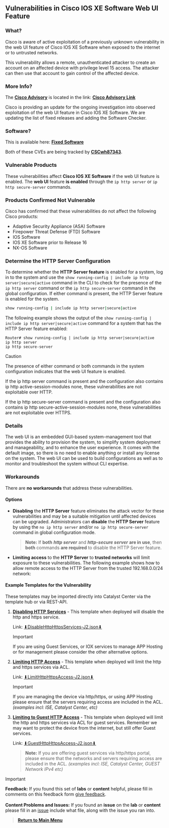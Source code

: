 ## Vulnerabilities in Cisco IOS XE Software Web UI Feature

### What?

Cisco is aware of active exploitation of a previously unknown vulnerability in the web UI feature of Cisco IOS XE Software when exposed to the internet or to untrusted networks. 

This vulnerability allows a remote, unauthenticated attacker to create an account on an affected device with privilege level 15 access. The attacker can then use that account to gain control of the affected device.

### More Info?

The [**Cisco Advisory**](https://sec.cloudapps.cisco.com/security/center/content/CiscoSecurityAdvisory/cisco-sa-iosxe-webui-privesc-j22SaA4z) is located in the link: [**Cisco Advisory Link**](https://sec.cloudapps.cisco.com/security/center/content/CiscoSecurityAdvisory/cisco-sa-iosxe-webui-privesc-j22SaA4z)

Cisco is providing an update for the ongoing investigation into observed exploitation of the web UI feature in Cisco IOS XE Software. We are updating the list of fixed releases and adding the Software Checker.

### Software?

This is available here: [**Fixed Software**](https://sec.cloudapps.cisco.com/security/center/content/CiscoSecurityAdvisory/cisco-sa-iosxe-webui-privesc-j22SaA4z#fs)

Both of these CVEs are being tracked by [**CSCwh87343**](https://bst.cloudapps.cisco.com/bugsearch/bug/CSCwh87343).

### Vulnerable Products

These vulnerabilities affect **Cisco IOS XE Software** if the web UI feature is enabled. The **web UI** feature **is enabled** through the `ip http server` or `ip http secure-server` commands.

### Products Confirmed Not Vulnerable

Cisco has confirmed that these vulnerabilities do not affect the following Cisco products:

- Adaptive Security Appliance (ASA) Software
- Firepower Threat Defense (FTD) Software
- IOS Software
- IOS XE Software prior to Release 16
- NX-OS Software

### Determine the HTTP Server Configuration

To determine whether the **HTTP Server feature** is enabled for a system, log in to the system and use the `show running-config | include ip http server|secure|active` command in the CLI to check for the presence of the `ip http server` command or the `ip http secure-server` command in the global configuration. If either command is present, the HTTP Server feature is enabled for the system.

```sh
show running-config | include ip http server|secure|active
```

The following example shows the output of the `show running-config | include ip http server|secure|active` command for a system that has the HTTP Server feature enabled:

```text
Router# show running-config | include ip http server|secure|active
ip http server
ip http secure-server
```
> [!CAUTION] 
> The presence of either command or both commands in the system configuration indicates that the web UI feature is enabled.

If the ip http server command is present and the configuration also contains ip http active-session-modules none, these vulnerabilities are not exploitable over HTTP.

If the ip http secure-server command is present and the configuration also contains ip http secure-active-session-modules none, these vulnerabilities are not exploitable over HTTPS.

### Details

The web UI is an embedded GUI-based system-management tool that provides the ability to provision the system, to simplify system deployment and manageability, and to enhance the user experience. It comes with the default image, so there is no need to enable anything or install any license on the system. The web UI can be used to build configurations as well as to monitor and troubleshoot the system without CLI expertise.

### Workarounds

There are **no workarounds** that address these vulnerabilities.

#### Options 

- **Disabling** the **HTTP Server** feature eliminates the attack vector for these vulnerabilities and may be a suitable mitigation until affected devices can be upgraded. Administrators can **disable** the **HTTP Server** feature by using the `no ip http server` and/or `no ip http secure-server` command in global configuration mode. 

   > **Note:** If **both** ***http server*** and ***http-secure server*** **are in use**, then **both** commands **are required** to disable the HTTP Server feature.

- **Limiting access** to the **HTTP Server** to **trusted networks** will limit exposure to these vulnerabilities. The following example shows how to allow remote access to the HTTP Server from the trusted 192.168.0.0/24 network:

#### Example Templates for the Vulnerability

These templates may be imported directly into Catalyst Center via the template hub or via REST-API.

1. [**Disabling HTTP Services**](https://minhaskamal.github.io/DownGit/#/home?url=https://github.com/kebaldwi/DNAC-TEMPLATES/blob/master/CODE/TEMPLATES/JINJA2/DAYN/DisableHttpHttpsServices-J2.json) - This template when deployed will disable the http and https service. 

   Link: [⬇︎DisableHttpHttpsServices-J2.json⬇︎](https://minhaskamal.github.io/DownGit/#/home?url=https://github.com/kebaldwi/DNAC-TEMPLATES/blob/master/CODE/TEMPLATES/JINJA2/DAYN/DisableHttpHttpsServices-J2.json)

   > [!IMPORTANT] 
   > If you are using Guest Services, or IOX services to manage APP Hosting or for management please consider the other alternative options.

2. [**Limiting HTTP Access**](https://minhaskamal.github.io/DownGit/#/home?url=https://github.com/kebaldwi/DNAC-TEMPLATES/blob/master/CODE/TEMPLATES/JINJA2/DAYN/LimitHttpHttpsAccess-J2.json) - This template when deployed will limit the http and https services via ACL. 

   Link: [⬇︎LimitHttpHttpsAccess-J2.json⬇︎](https://minhaskamal.github.io/DownGit/#/home?url=https://github.com/kebaldwi/DNAC-TEMPLATES/blob/master/CODE/TEMPLATES/JINJA2/DAYN/LimitHttpHttpsAccess-J2.json)

   > [!IMPORTANT] 
   > If you are managing the device via http/https, or using APP Hosting please ensure that the servers requiring access are included in the ACL. *(examples incl: ISE, Catalyst Center, etc)*

3. [**Limiting to Guest HTTP Access**](https://minhaskamal.github.io/DownGit/#/home?url=https://github.com/kebaldwi/DNAC-TEMPLATES/blob/master/CODE/TEMPLATES/JINJA2/DAYN/GuestHttpHttpsAccess-J2.json) - This template when deployed will limit the http and https services via ACL for guest services. Remember we may want to protect the device from the internet, but still offer Guest services. 
   
   Link: [⬇︎GuestHttpHttpsAccess-J2.json⬇︎](https://minhaskamal.github.io/DownGit/#/home?url=https://github.com/kebaldwi/DNAC-TEMPLATES/blob/master/CODE/TEMPLATES/JINJA2/DAYN/GuestHttpHttpsAccess-J2.json)

   > **Note:**  If you are offering guest services via http/https portal, please ensure that the networks and servers requiring access are included in the ACL. *(examples incl: ISE, Catalyst Center, GUEST Network IPv4 etc)*

> [!IMPORTANT]
> **Feedback:** If you found this set of **labs** or **content** helpful, please fill in comments on this feedback form [give feedback](https://github.com/kebaldwi/DNAC-TEMPLATES/discussions/new?category=feedback-and-ideas).</br></br>
**Content Problems and Issues:** If you found an **issue** on the **lab** or **content** please fill in an [issue](https://github.com/kebaldwi/DNAC-TEMPLATES/issues/new) include what file, along with the issue you ran into. 

> [**Return to Main Menu**](../README.md)